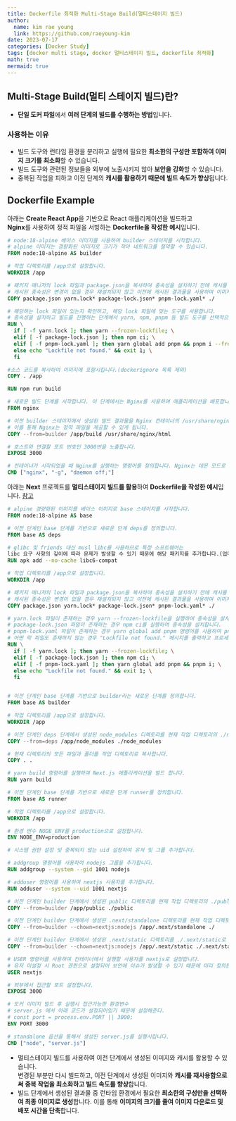 ```yaml
---
title: Dockerfile 최적화 Multi-Stage Build(멀티스테이지 빌드)
author:
  name: kim rae young
  link: https://github.com/raeyoung-kim
date: 2023-07-17
categories: [Docker Study]
tags: [docker multi stage, docker 멀티스테이지 빌드, dockerfile 최적화]
math: true
mermaid: true
---
```


## Multi-Stage Build(멀티 스테이지 빌드)란?

-   **단일 도커 파일**에서 **여러 단계의 빌드를 수행하는 방법**입니다.

### 사용하는 이유

-   빌드 도구와 런타임 환경을 분리하고 실행에 필요한 **최소한의 구성만 포함하여 이미지 크기를 최소화**할 수 있습니다.
-   빌드 도구와 관련된 정보들을 외부에 노출시키지 않아 **보안을 강화**할 수 있습니다.
-   중복된 작업을 피하고 이전 단계의 **캐시를 활용하기 때문에 빌드 속도가 향상**됩니다.

## Dockerfile Example

아래는 **Create React App**을 기반으로 React 애플리케이션을 빌드하고  
**Nginx**를 사용하여 정적 파일을 서빙하는 **Dockerfile을 작성한 예시**입니다.

```Dockerfile
# node:18-alpine 베이스 이미지를 사용하여 builder 스테이지를 시작합니다. 
# alpine 이미지는 경량화된 이미지로 크기가 작아 네트워크를 절약할 수 있습니다.
FROM node:18-alpine AS builder

# 작업 디렉토리를 /app으로 설정합니다.
WORKDIR /app

# 패키지 매니저의 lock 파일과 package.json을 복사하여 종속성을 설치하기 전에 캐시를 활용할 수 있도록 합니다. 
# 캐시된 종속성은 변경이 없을 경우 재설치되지 않고 이전에 캐시된 결과물을 사용하여 이미지 크기를 줄입니다.
COPY package.json yarn.lock* package-lock.json* pnpm-lock.yaml* ./

# 해당하는 lock 파일이 있는지 확인하고, 해당 lock 파일에 맞는 도구를 사용합니다.
# 종속성을 설치하고 빌드를 진행하는 단계에서 yarn, npm, pnpm 등 빌드 도구를 선택적으로 사용합니다. 이미 설치된 종속성과 캐시를 활용하여 이전에 수행한 빌드 작업을 스킵하고, 변경된 부분만 다시 빌드 하여 이미지의 크기를 최소화합니다.
RUN \
  if [ -f yarn.lock ]; then yarn --frozen-lockfile; \
  elif [ -f package-lock.json ]; then npm ci; \
  elif [ -f pnpm-lock.yaml ]; then yarn global add pnpm && pnpm i --frozen-lockfile; \
  else echo "Lockfile not found." && exit 1; \
  fi

#소스 코드를 복사하여 이미지에 포함시킵니다.(dockerignore 목록 제외)
COPY . /app

RUN npm run build

# 새로운 빌드 단계를 시작합니다. 이 단계에서는 Nginx를 사용하여 애플리케이션을 배포합니다.
FROM nginx

# 이전 builder 스테이지에서 생성된 빌드 결과물을 Nginx 컨테이너의 /usr/share/nginx/html 디렉토리로 복사합니다. 
# 이를 통해 Nginx는 정적 파일을 제공할 수 있게 됩니다.
COPY --from=builder /app/build /usr/share/nginx/html

# 호스트와 연결할 포트 번호인 3000번을 노출합니다.
EXPOSE 3000

# 컨테이너가 시작되었을 때 Nginx를 실행하는 명령어를 정의합니다. Nginx는 데몬 모드로 실행됩니다.
CMD ["nginx", "-g", "daemon off;"]
```

아래는 **Next** 프로젝트를 **멀티스테이지 빌드를 활용**하여 **Dockerfile을 작성한 예시**입니다. [참고](https://github.com/vercel/next.js/blob/canary/examples/with-docker-multi-env/docker/production/Dockerfile)

```Dockerfile 
# alpine 경량화된 이미지를 베이스 이미지로 base 스테이지를 시작합니다.
FROM node:18-alpine AS base

# 이전 단계인 base 단계를 기반으로 새로운 단계 deps를 정의합니다.
FROM base AS deps

# glibc 및 friends 대신 musl libc를 사용하므로 특정 소프트웨어는 
libc 요구 사항의 깊이에 따라 문제가 발생할 수 있기 때문에 해당 패키지를 추가합니다.(업데이트 되었는지 생략되어도 문제가 없었음)
RUN apk add --no-cache libc6-compat

# 작업 디렉토리를 /app으로 설정합니다.
WORKDIR /app

# 패키지 매니저의 lock 파일과 package.json을 복사하여 종속성을 설치하기 전에 캐시를 활용할 수 있도록 합니다. 
# 캐시된 종속성은 변경이 없을 경우 재설치되지 않고 이전에 캐시된 결과물을 사용하여 이미지 크기를 줄입니다.
COPY package.json yarn.lock* package-lock.json* pnpm-lock.yaml* ./

# yarn.lock 파일이 존재하는 경우 yarn --frozen-lockfile을 실행하여 종속성을 설치합니다.
# package-lock.json 파일이 존재하는 경우 npm ci를 실행하여 종속성을 설치합니다.
# pnpm-lock.yaml 파일이 존재하는 경우 yarn global add pnpm 명령어를 사용하여 pnpm을 전역으로 설치한 후 pnpm i를 실행하여 종속성을 설치합니다.
# 어떤 락 파일도 존재하지 않는 경우 "Lockfile not found." 메시지를 출력하고 프로세스를 종료합니다.
RUN \
  if [ -f yarn.lock ]; then yarn --frozen-lockfile; \
  elif [ -f package-lock.json ]; then npm ci; \
  elif [ -f pnpm-lock.yaml ]; then yarn global add pnpm && pnpm i; \
  else echo "Lockfile not found." && exit 1; \
  fi


# 이전 단계인 base 단계를 기반으로 builder라는 새로운 단계를 정의합니다.
FROM base AS builder

# 작업 디렉토리를 /app으로 설정합니다.
WORKDIR /app

# 이전 단계인 deps 단계에서 생성된 node_modules 디렉토리를 현재 작업 디렉토리의 ./node_modules로 복사합니다.
COPY --from=deps /app/node_modules ./node_modules

# 현재 디렉토리의 모든 파일과 폴더를 작업 디렉토리로 복사합니다.
COPY . .

# yarn build 명령어를 실행하여 Next.js 애플리케이션을 빌드 합니다.
RUN yarn build

# 이전 단계인 base 단계를 기반으로 새로운 단계 runner를 정의합니다.
FROM base AS runner

# 작업 디렉토리를 /app으로 설정합니다.
WORKDIR /app

# 환경 변수 NODE_ENV를 production으로 설정합니다.
ENV NODE_ENV=production

# 시스템 권한 설정 및 중복되지 않는 uid 설정하여 유저 및 그룹 추가합니다.

# addgroup 명령어를 사용하여 nodejs 그룹을 추가합니다.
RUN addgroup --system --gid 1001 nodejs

# adduser 명령어를 사용하여 nextjs 사용자를 추가합니다.
RUN adduser --system --uid 1001 nextjs

# 이전 단계인 builder 단계에서 생성된 public 디렉토리를 현재 작업 디렉토리의 ./public로 복사합니다.
COPY --from=builder /app/public ./public

# 이전 단계인 builder 단계에서 생성된 .next/standalone 디렉토리를 현재 작업 디렉토리로 복사합니다.
COPY --from=builder --chown=nextjs:nodejs /app/.next/standalone ./

# 이전 단계인 builder 단계에서 생성된 .next/static 디렉토리를 ./.next/static로 복사합니다.
COPY --from=builder --chown=nextjs:nodejs /app/.next/static ./.next/static

# USER 명령어를 사용하여 컨테이너에서 실행할 사용자를 nextjs로 설정합니다.
# 유저 미설정 시 Root 권한으로 설정되어 보안에 이슈가 발생할 수 있기 때문에 미리 정의한 nextjs 유저를 등록합니다.
USER nextjs

# 외부에서 접근할 포트 설정합니다.
EXPOSE 3000

# 도커 이미지 빌드 후 실행시 접근가능한 환경변수
# server.js 에서 아래 코드가 설정되어있기 때문에 설정해준다.
# const port = process.env.PORT || 3000;
ENV PORT 3000

# standalone 옵션을 통해서 생성된 server.js를 실행시킵니다.
CMD ["node", "server.js"]
```

-   멀티스테이지 빌드를 사용하여 이전 단계에서 생성된 이미지와 캐시를 활용할 수 있습니다.  
    변경된 부분만 다시 빌드하고, 이전 단계에서 생성된 이미지와 **캐시를 재사용함으로써 중복 작업을 최소화하고 빌드 속도를 향상**합니다.
-   빌드 단계에서 생성된 결과물 중 런타임 환경에서 필요한 **최소한의 구성만을 선택하여 최종 이미지로 생성**합니다. 이를 통해 **이미지의 크기를 줄여 이미지 다운로드 및 배포 시간을 단축**합니다.
